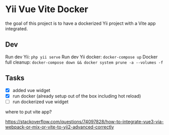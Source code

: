 # Yii Vue Vite Docker

the goal of this project is to have a dockerized Yii project with a Vite app integrated.

## Dev

Run dev Yii: `php yii serve`
Run dev Yii docker: `docker-compose up`
Docker full cleanup: `docker-compose down && docker system prune -a --volumes -f`

## Tasks

- [x] added vue widget
- [x] run docker (already setup out of the box including hot reload)
- [ ] run dockerized vue widget

where to put vite app?

https://stackoverflow.com/questions/74097828/how-to-integrate-vue3-via-webpack-or-mix-or-vite-to-yii2-advanced-correctly

